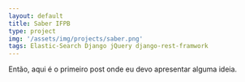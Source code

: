 ```yaml
---
layout: default
title: Saber IFPB
type: project
img: '/assets/img/projects/saber.png'
tags: Elastic-Search Django jQuery django-rest-framwork
---
```


Então, aqui é o primeiro post onde eu devo apresentar alguma ideia.
